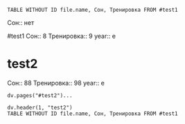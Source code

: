 ```dataview
TABLE WITHOUT ID file.name, Сон, Тренировка FROM #test1
```

Сон:: нет

#test1
Сон:: 8
Тренировка:: 9
year:: e
# test2
Сон:: 88
Тренировка:: 98
year:: e

```dataviewjs
dv.pages("#test2")...
```



```dataviewjs
dv.header(1, "test2")
TABLE WITHOUT ID file.name, Сон, Тренировка FROM #test1
```

